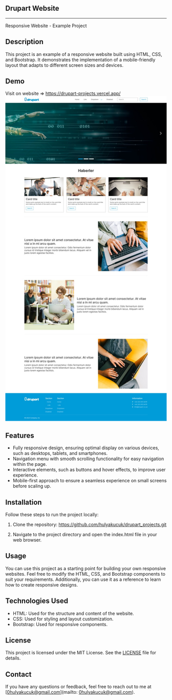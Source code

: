 ## Drupart Website
--------------------------------
Responsive Website - Example Project

## Description

This project is an example of a responsive website built using HTML, CSS, and Bootstrap. It demonstrates the implementation of a mobile-friendly layout that adapts to different screen sizes and devices.

## Demo
Visit on website => https://drupart-projects.vercel.app/
![Screenshot](website.jpeg)

## Features

- Fully responsive design, ensuring optimal display on various devices, such as desktops, tablets, and smartphones.
- Navigation menu with smooth scrolling functionality for easy navigation within the page.
- Interactive elements, such as buttons and hover effects, to improve user experience.
- Mobile-first approach to ensure a seamless experience on small screens before scaling up.

## Installation

Follow these steps to run the project locally:

1. Clone the repository: https://github.com/hulyakucuk/drupart_projects.git


2. Navigate to the project directory and open the index.html file in your web browser.

## Usage

You can use this project as a starting point for building your own responsive websites. Feel free to modify the HTML, CSS, and Bootstrap components to suit your requirements. Additionally, you can use it as a reference to learn how to create responsive designs.

## Technologies Used

- HTML: Used for the structure and content of the website.
- CSS: Used for styling and layout customization.
- Bootstrap: Used for responsive components.

## License

This project is licensed under the MIT License. See the [LICENSE](LICENSE) file for details.

## Contact

If you have any questions or feedback, feel free to reach out to me at [0hulyakucuk@gmail.com](mailto: 0hulyakucuk@gmail.com).

